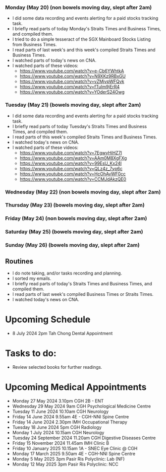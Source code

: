 ### Monday (May 20) (non bowels moving day, slept after 2am)
- I did some data recording and events alerting for a paid stocks tracking task.
- I briefly read parts of today Monday's Straits Times and Business Times, and compiled them.
- I tried to do a simple tesseract of the SGX Mainboard Stocks Listing from Business Times.
- I read parts of last week's and this week's compiled Straits Times and Business Times.
- I watched parts of today's news on CNA.
- I watched parts of these videos:
    - https://www.youtube.com/watch?v=e-Cb6YWhtkA
    - https://www.youtube.com/watch?v=N9XKz9RBxGU
    - https://www.youtube.com/watch?v=vZMjvpWFQvk
    - https://www.youtube.com/watch?v=fTuIm9jErR4
    - https://www.youtube.com/watch?v=YOderS24Owg

### Tuesday (May 21) (bowels moving day, slept after 2am)
- I did some data recording and events alerting for a paid stocks tracking task.
- I briefly read parts of today Tuesday's Straits Times and Business Times, and compiled them.
- I read parts of this week's compiled Straits Times and Business Times.
- I watched today's news on CNA.
- I watched parts of these videos:
    - https://www.youtube.com/watch?v=7EgwyHiHZ7I
    - https://www.youtube.com/watch?v=AAm0M8XgFXg
    - https://www.youtube.com/watch?v=99EsU_Kx24I
    - https://www.youtube.com/watch?v=QLz4z_7yp6c
    - https://www.youtube.com/watch?v=HcOhAvWF0cc
    - https://www.youtube.com/watch?v=CCMJdAkzQE0

### Wednesday (May 22) (non bowels moving day, slept after 2am)


### Thursday (May 23) (bowels moving day, slept after 2am)


### Friday (May 24) (non bowels moving day, slept after 2am)


### Saturday (May 25) (bowels moving day, slept after 2am)


### Sunday (May 26) (bowels moving day, slept after 2am)




## Routines
- I do note taking, and/or tasks recording and planning.
- I sorted my emails.
- I briefly read parts of today's Straits Times and Business Times, and compiled them.
- I read parts of last week's compiled Business Times or Straits Times.
- I watched today's news on CNA.

# Upcoming Schedule
- 8 July 2024 2pm Tah Chong Dental Appointment

# Tasks to do:
- Review selected books for further readings.

# Upcoming Medical Appointments
- Monday 27 May 2024 3.10pm CGH 2B - ENT
- Wednesday 29 May 2024 9am CGH Psychological Medicine Centre
- Tuesday 11 June 2024 10.10am CGH Neurology
- Friday 14 June 2024 9.55am 4E - CGH-NNI Spine Centre
- Friday 14 June 2024 2.30pm IMH Occupational Therapy
- Tuesday 18 June 2024 5pm CGH Radiology
- Monday 1 July 2024 10.15am CGH Neurology
- Tuesday 24 September 2024 11.20am CGH Digestive Diseases Centre
- Friday 15 November 2024 11.45am IMH Clinic B
- Friday 10 January 2025 10.15am 1A - SNEC Eye Clinic @ CGH
- Monday 17 March 2025 9.50am 4E - CGH-NNI Spine Centre
- Monday 5 May 2025 3pm Pasir Ris Polyclinic: Lab (NF)
- Monday 12 May 2025 3pm Pasir Ris Polyclinic: NCC
